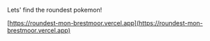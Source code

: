 Lets' find the roundest pokemon!

[https://roundest-mon-brestmoor.vercel.app](https://roundest-mon-brestmoor.vercel.app)
